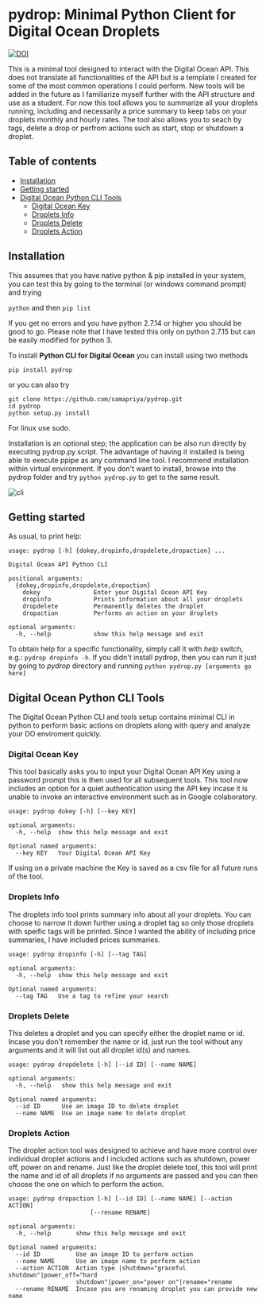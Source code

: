 # pydrop: Minimal Python Client for Digital Ocean Droplets
[![DOI](https://zenodo.org/badge/DOI/10.5281/zenodo.1319610.svg)](https://doi.org/10.5281/zenodo.1319610)

This is a minimal tool designed to interact with the Digital Ocean API. This does not translate all functionalities of the API but is a template I created for some of the most common operations I could perform. New tools will be added in the future as I familiarize myself further with the API structure and use as a student. For now this tool allows you to summarize all your droplets running, including and necessarily a price summary to keep tabs on your droplets monthly and hourly rates. The tool also allows you to seach by tags, delete a drop or perfrom actions such as start, stop or shutdown a droplet.

## Table of contents
* [Installation](#installation)
* [Getting started](#getting-started)
* [Digital Ocean Python CLI Tools](#digital-ocean-python-cli-tools)
	* [Digital Ocean Key](#digital-ocean-key)
    * [Droplets Info](#droplets-info)
    * [Droplets Delete](#droplets-delete)
    * [Droplets Action](#droplets-action)

## Installation
This assumes that you have native python & pip installed in your system, you can test this by going to the terminal (or windows command prompt) and trying

```python``` and then ```pip list```

If you get no errors and you have python 2.7.14 or higher you should be good to go. Please note that I have tested this only on python 2.7.15 but can be easily modified for python 3.

To install **Python CLI for Digital Ocean** you can install using two methods

```pip install pydrop```

or you can also try

```
git clone https://github.com/samapriya/pydrop.git
cd pydrop
python setup.py install
```
For linux use sudo.

Installation is an optional step; the application can be also run directly by executing pydrop.py script. The advantage of having it installed is being able to execute ppipe as any command line tool. I recommend installation within virtual environment. If you don't want to install, browse into the pydrop folder and try ```python pydrop.py``` to get to the same result.

![cli](/images/pydrop.gif)
## Getting started

As usual, to print help:

```
usage: pydrop [-h] {dokey,dropinfo,dropdelete,dropaction} ...

Digital Ocean API Python CLI

positional arguments:
  {dokey,dropinfo,dropdelete,dropaction}
    dokey               Enter your Digital Ocean API Key
    dropinfo            Prints information about all your droplets
    dropdelete          Permanently deletes the droplet
    dropaction          Performs an action on your droplets

optional arguments:
  -h, --help            show this help message and exit

```

To obtain help for a specific functionality, simply call it with _help_ switch, e.g.: `pydrop dropinfo -h`. If you didn't install pydrop, then you can run it just by going to *pydrop* directory and running `python pydrop.py [arguments go here]`

## Digital Ocean Python CLI Tools
The Digital Ocean Python CLI and tools setup contains minimal CLI in python to perform basic actions on droplets along with query and analyze your DO enviroment quickly.

### Digital Ocean Key
This tool basically asks you to input your Digital Ocean API Key using a password prompt this is then used for all subsequent tools. This tool now includes an option for a quiet authentication using the API key incase it is unable to invoke an interactive environment such as in Google colaboratory.

```
usage: pydrop dokey [-h] [--key KEY]

optional arguments:
  -h, --help  show this help message and exit

Optional named arguments:
  --key KEY   Your Digital Ocean API Key
```

If using on a private machine the Key is saved as a csv file for all future runs of the tool.

### Droplets Info
The droplets info tool prints summary info about all your droplets. You can choose to narrow it down further using a droplet tag so only those droplets with speific tags will be printed. Since I wanted the ability of including price summaries, I have included prices summaries.

```
usage: pydrop dropinfo [-h] [--tag TAG]

optional arguments:
  -h, --help  show this help message and exit

Optional named arguments:
  --tag TAG   Use a tag to refine your search
```

### Droplets Delete
This deletes a droplet and you can specify either the droplet name or id. Incase you don't remember the name or id, just run the tool without any arguments and it will list out all droplet id(s) and names.
```
usage: pydrop dropdelete [-h] [--id ID] [--name NAME]

optional arguments:
  -h, --help   show this help message and exit

Optional named arguments:
  --id ID      Use an image ID to delete droplet
  --name NAME  Use an image name to delete droplet
```

### Droplets Action
The droplet action tool was designed to achieve and have more control over individual droplet actions and I included actions such as shutdown, power off, power on and rename. Just like the droplet delete tool, this tool will print the name and id of all droplets if no arguments are passed and you can then choose the one on which to perform the action.

```
usage: pydrop dropaction [-h] [--id ID] [--name NAME] [--action ACTION]
                       [--rename RENAME]

optional arguments:
  -h, --help       show this help message and exit

Optional named arguments:
  --id ID          Use an image ID to perform action
  --name NAME      Use an image name to perform action
  --action ACTION  Action type |shutdown="graceful shutdown"|power_off="hard
                   shutdown"|power_on="power on"|rename="rename
  --rename RENAME  Incase you are renaming droplet you can provide new name
```

